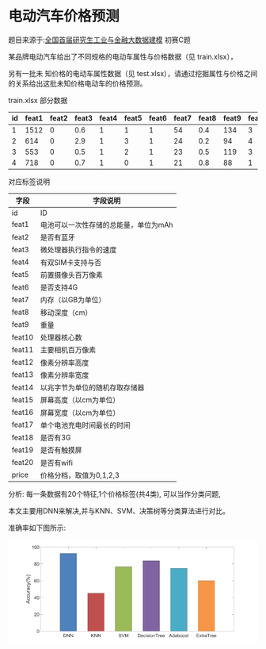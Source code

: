# 电动汽车价格预测

题目来源于:[全国首届研究生工业与金融大数据建模](http://math.shufe.edu.cn/f8/43/c1991a129091/page.htm) 初赛C题

某品牌电动汽车给出了不同规格的电动车属性与价格数据（见 train.xlsx），

另有一批未 知价格的电动车属性数据（见 test.xlsx），请通过挖掘属性与价格之间的关系给出这批未知价格电动车的价格预测。

train.xlsx 部分数据

| id   | feat1 | feat2 | feat3 | feat4 | feat5 | feat6 | feat7 | feat8 | feat9 | feat10 | feat11 | feat12 | feat13 | feat14 | feat15 | feat16 | feat17 | feat18 | feat19 | feat20 | price |
| ---- | ----- | ----- | ----- | ----- | ----- | ----- | ----- | ----- | ----- | ------ | ------ | ------ | ------ | ------ | ------ | ------ | ------ | ------ | ------ | ------ | ----- |
| 1    | 1512  | 0     | 0.6   | 1     | 1     | 1     | 54    | 0.4   | 134   | 3      | 2      | 220    | 1838   | 3366   | 7      | 3      | 11     | 1      | 0      | 1      | 3     |
| 2    | 614   | 0     | 2.9   | 1     | 3     | 1     | 24    | 0.2   | 94    | 4      | 7      | 409    | 603    | 1930   | 13     | 12     | 4      | 1      | 0      | 1      | 1     |
| 3    | 553   | 0     | 0.5   | 1     | 2     | 1     | 23    | 0.5   | 119   | 3      | 3      | 993    | 1517   | 2981   | 7      | 3      | 14     | 1      | 0      | 0      | 2     |
| 4    | 718   | 0     | 0.7   | 1     | 0     | 1     | 21    | 0.8   | 88    | 1      | 7      | 518    | 830    | 1754   | 17     | 11     | 9      | 1      | 0      | 1      | 1     |



对应标签说明

| 字段   | 字段说明                              |
| ------ | ------------------------------------- |
| id     | ID                                    |
| feat1  | 电池可以一次性存储的总能量，单位为mAh |
| feat2  | 是否有蓝牙                            |
| feat3  | 微处理器执行指令的速度                |
| feat4  | 有双SIM卡支持与否                     |
| feat5  | 前置摄像头百万像素                    |
| feat6  | 是否支持4G                            |
| feat7  | 内存（以GB为单位）                    |
| feat8  | 移动深度（cm）                        |
| feat9  | 重量                                  |
| feat10 | 处理器核心数                          |
| feat11 | 主要相机百万像素                      |
| feat12 | 像素分辨率高度                        |
| feat13 | 像素分辨率宽度                        |
| feat14 | 以兆字节为单位的随机存取存储器        |
| feat15 | 屏幕高度（以cm为单位）                |
| feat16 | 屏幕宽度（以cm为单位）                |
| feat17 | 单个电池充电时间最长的时间            |
| feat18 | 是否有3G                              |
| feat19 | 是否有触摸屏                          |
| feat20 | 是否有wifi                            |
| price  | 价格分档，取值为0,1,2,3               |



分析: 每一条数据有20个特征,1个价格标签(共4类), 可以当作分类问题,

本文主要用DNN来解决,并与KNN、SVM、决策树等分类算法进行对比。

准确率如下图所示:

![accuracy](res.bmp)